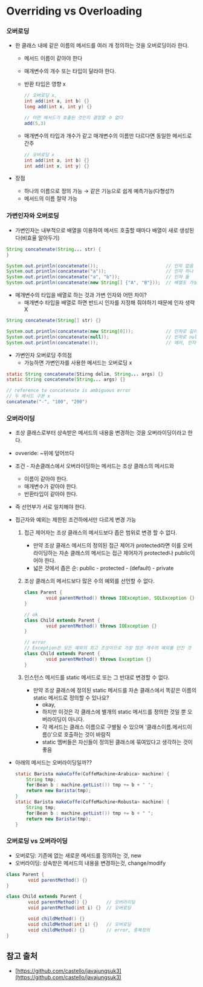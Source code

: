 # Overriding vs Overloading

### 오버로딩

- 한 클래스 내에 같은 이름의 메서드를 여러 개 정의하는 것을 오버로딩이라 한다.
    - 메서드 이름이 같아야 한다
    - 매개변수의 개수 또는 타입이 달라야 한다.
    - 반환 타입은 영향 x

        ```java
        // 오버로딩 x,
        int add(int a, int b) {}
        long add(int x, int y) {}

        // 어떤 메서드가 호출된 것인지 결정할 수 없다
        add(5,3)
        ```

    - 매개변수의 타입과 개수가 같고 매개변수의 이름만 다르다면 동일한 메서드로 간주

        ```java
        // 오버로딩 x
        int add(int a, int b) {}
        int add(int x, int y) {}

        ```

- 장점
    - 하나의 이름으로 정의 가능 → 같은 기능으로 쉽게 예측가능(다형성?)
    - 메서드의 이름 절약 가능

### 가변인자와 오버로딩

- 가변인자는 내부적으로 배열을 이용하여 메서드 호출할 때마다 배열이 새로 생성된다(비효율 알아두기)

```java
String concatenate(String... str) {
}

System.out.println(concatenate());                         // 인자 없음
System.out.println(concatenate("a"));                      // 인자 하나
System.out.println(concatenate("a", "b"));                 // 인자 둘
System.out.println(concatenate(new String[] {"A", "B"}));  // 배열도 가능
```

- 매개변수의 타입을 배열로 하는 것과 가변 인자와 어떤 차이?
    - 매개변수 타입을 배열로 하면 반드시 인자를 지정해 줘야하기 때문에 인자 생략 X

```java
String concatenate(String[] str) {}

System.out.println(concatenate(new String[0]));            // 인자로 길이 0 배열
System.out.println(concatenate(null));                     // 인자로 null
System.out.println(concatenate());                         // 에러, 인자 필요
```

- 가변인자 오버로딩 주의점
    - 가능하면 가변인자를 사용한 메서드는 오버로딩 x

```java
static String concatenate(Stirng delim, String... args) {}
static String concatenate(String... args) {}

// reference to concatenate is ambiguous error
// 두 메서드 구분 x
concatenate("-", "100", "200")

```

### 오버라이딩

- 조상 클래스로부터 상속받은 메서드의 내용을 변경하는 것을 오버라이딩이라고 한다.
- ovveride: ~위에 덮어쓰다
- 조건 - 자손클래스에서 오버라이딩하는 메서드는 조상 클래스의 메서드와
    - 이름이 같아야 한다.
    - 매개변수가 같아야 한다.
    - 반환타입이 같아야 한다.
- 즉 선언부가 서로 일치해야 한다.
- 접근자와 예외는 제한된 조건하에서만 다르게 변경 가능
    1. 접근 제어자는 조상 클래스의 메서드보다 좁은 범위로 변경 할 수 없다.
        - 만약 조상 클래스 메서드의 정의된 접근 제어가 protected라면 이를 오버라이딩하는 자손 클래스의 메서드는 접근 제어자가 protected나 public이어야 한다.
        - 넓은 것에서 좁은 순: public - protected - (default) - private
    2. 조상 클래스의 메서드보다 많은 수의 예외를 선언할 수 없다.

        ```java
        class Parent {
        		void parentMethod() throws IOException, SQLException {}
        }

        // ok
        class Child extends Parent {
        		void parentMethod() throws IOException {} 
        }

        // error
        // Exception은 모든 예외의 최고 조상이므로 가장 많은 개수의 예외를 던진 것
        class Child extends Parent {
        		void parentMethod() throws Exception {} 
        }
        ```

    3. 인스턴스 메서드를 static 메서드로 또는 그 반대로 변경할 수 없다.
        - 만약 조상 클래스에 정의된 static 메서드를 자손 클래스에서 똑같은 이름의 static 메서드로 정의할 수 있나요?
            - okay,
            - 하지만 이것은 각 클래스에 별개의 static 메서드를 정의한 것일 뿐 오버라이딩이 아니다.
            - 각 메서드는 클래스 이름으로 구별될 수 있으며 '클래스이름.메서드이름()'으로 호출하는 것이 바람직
            - static 멤버들은 자신들이 정의된 클래스에 묶여있다고 생각하는 것이 좋음
- 아래의 메서드는 오버라이딩일까??

    ```java
    static Barista makeCoffe(CoffeMachine<Arabica> machine) {
    	String tmp;
    	for(Bean b : machine.getList()) tmp += b + " ";
    	return new Barista(tmp);
    }
    static Barista makeCoffe(CoffeMachine<Robusta> machine) {
    	String tmp;
    	for(Bean b : machine.getList()) tmp += b + " ";
    	return new Barista(tmp);
    }
    ```

### 오버로딩 vs 오버라이딩

- 오버로딩: 기존에 없는 새로운 메서드를 정의하는 것, new
- 오버라이딩: 상속받은 메서드의 내용을 변경하는것, change/modify

```java
class Parent {
		void parentMethod() {}
}

class Child extends Parent {
		void parentMethod() {}       // 오버라이딩
		void parentMethod(int i) {}  // 오버로딩

		void childMethod() {}
		void childMethod(int i) {}   // 오버로딩
		void childMethod() {}        // error, 중복정의
}
```

## 참고 출처

- [https://github.com/castello/javajungsuk3](https://github.com/castello/javajungsuk3)